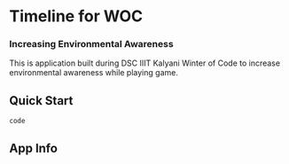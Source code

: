 # Timeline for WOC

### Increasing Environmental Awareness

This is application built during DSC IIIT Kalyani Winter of Code to increase environmental awareness while playing game.

## Quick Start

```
code

```

## App Info

